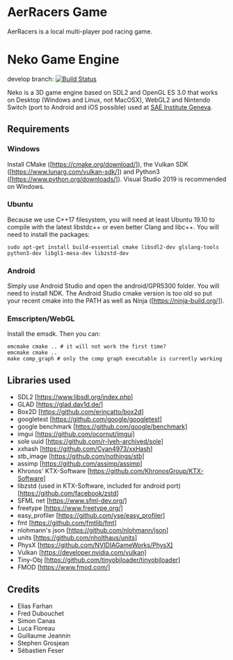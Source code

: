 # AerRacers Game 
AerRacers is a local multi-player pod racing game.
<!--
## Branches
develop : [![Build Status](https://travis-ci.com/SAE-Institute-Geneva/AerRacers.svg?branch=develop)](https://travis-ci.com/SAE-Institute-Geneva/AerRacers)<br/>
develop_engine : [![Build Status](https://travis-ci.com/SAE-Institute-Geneva/AerRacers.svg?branch=develop_engine)](https://travis-ci.com/SAE-Institute-Geneva/AerRacers)<br/>
develop_game : [![Build Status](https://travis-ci.com/SAE-Institute-Geneva/AerRacers.svg?branch=develop_game)](https://travis-ci.com/SAE-Institute-Geneva/AerRacers)<br/>
-->



# Neko Game Engine 
develop branch: [![Build Status](https://travis-ci.com/EliasFarhan/NekoEngine.svg?branch=develop)](https://travis-ci.com/EliasFarhan/NekoEngine)

Neko is a 3D game engine based on SDL2 and OpenGL ES 3.0 that works on Desktop (Windows and Linux, not MacOSX), WebGL2 and Nintendo Switch (port to Android and iOS possible) used at [SAE Institute Geneva](https://sae.swiss).

## Requirements
### Windows
Install CMake ([https://cmake.org/download/]), the Vulkan SDK ([https://www.lunarg.com/vulkan-sdk/]) and Python3 ([https://www.python.org/downloads/]). Visual Studio 2019 is recommended on Windows.
### Ubuntu
Because we use C++17 filesystem, you will need at least Ubuntu 19.10 to compile with the latest libstdc++ or even better Clang and libc++. You will need to install the packages:
```
sudo apt-get install build-essential cmake libsdl2-dev glslang-tools python3-dev libgl1-mesa-dev libzstd-dev 
```
### Android
Simply use Android Studio and open the android/GPR5300 folder. You will need to install NDK. The Android Studio cmake version is too old so put your recent cmake into the PATH as well as Ninja ([https://ninja-build.org/]).
### Emscripten/WebGL
Install the emsdk. Then you can:
```
emcmake cmake .. # it will not work the first time?
emcmake cmake ..
make comp_graph # only the comp graph executable is currently working 
```
## Libraries used
- SDL2 [https://www.libsdl.org/index.php]
- GLAD [https://glad.dav1d.de/]
- Box2D [https://github.com/erincatto/box2d]
- googletest [https://github.com/google/googletest]
- google benchmark [https://github.com/google/benchmark]
- imgui [https://github.com/ocornut/imgui]
- sole uuid [https://github.com/r-lyeh-archived/sole]
- xxhash [https://github.com/Cyan4973/xxHash]
- stb_image [https://github.com/nothings/stb]
- assimp [https://github.com/assimp/assimp]
- Khronos' KTX-Software [https://github.com/KhronosGroup/KTX-Software]
- libzstd (used in KTX-Software, included for android port) [https://github.com/facebook/zstd]
- SFML net [https://www.sfml-dev.org/]
- freetype [https://www.freetype.org/]
- easy_profiler [https://github.com/yse/easy_profiler]
- fmt [https://github.com/fmtlib/fmt]
- nlohmann's json [https://github.com/nlohmann/json]
- units [https://github.com/nholthaus/units]
- PhysX [https://github.com/NVIDIAGameWorks/PhysX]
- Vulkan [https://developer.nvidia.com/vulkan]
- Tiny-Obj [https://github.com/tinyobjloader/tinyobjloader]
- FMOD [https://www.fmod.com/]

## Credits
- Elias Farhan
- Fred Dubouchet
- Simon Canas
- Luca Floreau
- Guillaume Jeannin
- Stephen Grosjean
- Sébastien Feser
